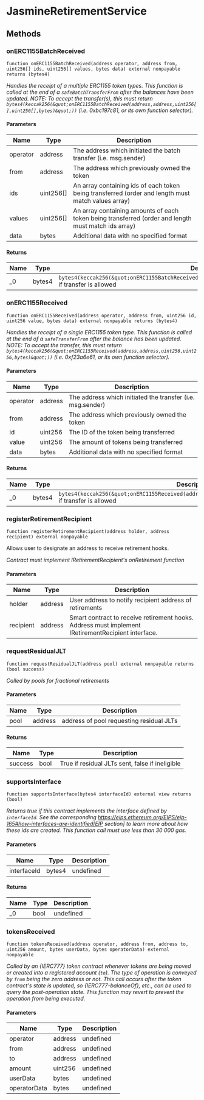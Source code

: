 # JasmineRetirementService









## Methods

### onERC1155BatchReceived

```solidity
function onERC1155BatchReceived(address operator, address from, uint256[] ids, uint256[] values, bytes data) external nonpayable returns (bytes4)
```



*Handles the receipt of a multiple ERC1155 token types. This function is called at the end of a `safeBatchTransferFrom` after the balances have been updated. NOTE: To accept the transfer(s), this must return `bytes4(keccak256(&quot;onERC1155BatchReceived(address,address,uint256[],uint256[],bytes)&quot;))` (i.e. 0xbc197c81, or its own function selector).*

#### Parameters

| Name | Type | Description |
|---|---|---|
| operator | address | The address which initiated the batch transfer (i.e. msg.sender) |
| from | address | The address which previously owned the token |
| ids | uint256[] | An array containing ids of each token being transferred (order and length must match values array) |
| values | uint256[] | An array containing amounts of each token being transferred (order and length must match ids array) |
| data | bytes | Additional data with no specified format |

#### Returns

| Name | Type | Description |
|---|---|---|
| _0 | bytes4 | `bytes4(keccak256(&quot;onERC1155BatchReceived(address,address,uint256[],uint256[],bytes)&quot;))` if transfer is allowed |

### onERC1155Received

```solidity
function onERC1155Received(address operator, address from, uint256 id, uint256 value, bytes data) external nonpayable returns (bytes4)
```



*Handles the receipt of a single ERC1155 token type. This function is called at the end of a `safeTransferFrom` after the balance has been updated. NOTE: To accept the transfer, this must return `bytes4(keccak256(&quot;onERC1155Received(address,address,uint256,uint256,bytes)&quot;))` (i.e. 0xf23a6e61, or its own function selector).*

#### Parameters

| Name | Type | Description |
|---|---|---|
| operator | address | The address which initiated the transfer (i.e. msg.sender) |
| from | address | The address which previously owned the token |
| id | uint256 | The ID of the token being transferred |
| value | uint256 | The amount of tokens being transferred |
| data | bytes | Additional data with no specified format |

#### Returns

| Name | Type | Description |
|---|---|---|
| _0 | bytes4 | `bytes4(keccak256(&quot;onERC1155Received(address,address,uint256,uint256,bytes)&quot;))` if transfer is allowed |

### registerRetirementRecipient

```solidity
function registerRetirementRecipient(address holder, address recipient) external nonpayable
```

Allows user to designate an address to receive retirement hooks.

*Contract must implement IRetirementRecipient&#39;s onRetirement function*

#### Parameters

| Name | Type | Description |
|---|---|---|
| holder | address | User address to notify recipient address of retirements |
| recipient | address | Smart contract to receive retirement hooks. Address must implement IRetirementRecipient interface. |

### requestResidualJLT

```solidity
function requestResidualJLT(address pool) external nonpayable returns (bool success)
```



*Called by pools for fractional retirements*

#### Parameters

| Name | Type | Description |
|---|---|---|
| pool | address | address of pool requesting residual JLTs |

#### Returns

| Name | Type | Description |
|---|---|---|
| success | bool | True if residual JLTs sent, false if ineligible |

### supportsInterface

```solidity
function supportsInterface(bytes4 interfaceId) external view returns (bool)
```



*Returns true if this contract implements the interface defined by `interfaceId`. See the corresponding https://eips.ethereum.org/EIPS/eip-165#how-interfaces-are-identified[EIP section] to learn more about how these ids are created. This function call must use less than 30 000 gas.*

#### Parameters

| Name | Type | Description |
|---|---|---|
| interfaceId | bytes4 | undefined |

#### Returns

| Name | Type | Description |
|---|---|---|
| _0 | bool | undefined |

### tokensReceived

```solidity
function tokensReceived(address operator, address from, address to, uint256 amount, bytes userData, bytes operatorData) external nonpayable
```



*Called by an {IERC777} token contract whenever tokens are being moved or created into a registered account (`to`). The type of operation is conveyed by `from` being the zero address or not. This call occurs _after_ the token contract&#39;s state is updated, so {IERC777-balanceOf}, etc., can be used to query the post-operation state. This function may revert to prevent the operation from being executed.*

#### Parameters

| Name | Type | Description |
|---|---|---|
| operator | address | undefined |
| from | address | undefined |
| to | address | undefined |
| amount | uint256 | undefined |
| userData | bytes | undefined |
| operatorData | bytes | undefined |




